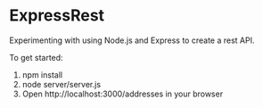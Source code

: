 ExpressRest
===========

Experimenting with using Node.js and Express to create a rest API.


To get started:

1. npm install
2. node server/server.js
3. Open http://localhost:3000/addresses in your browser
